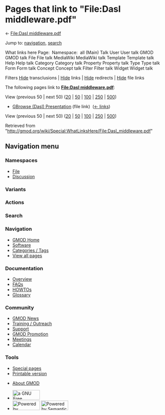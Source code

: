 <div id="mw-page-base" class="noprint">

</div>

<div id="mw-head-base" class="noprint">

</div>

<div id="content" class="mw-body" role="main">

<span id="top"></span>

<div id="mw-js-message" style="display:none;">

</div>



# <span dir="auto">Pages that link to "File:DasI middleware.pdf"</span>

<div id="bodyContent">

<div id="contentSub">

← [File:DasI
middleware.pdf](/wiki/File:DasI_middleware.pdf "File:DasI middleware.pdf")

</div>

<div id="jump-to-nav" class="mw-jump">

Jump to: [navigation](#mw-navigation), [search](#p-search)

</div>

<div id="mw-content-text">

What links here Page:  Namespace:  all (Main) Talk User User talk GMOD
GMOD talk File File talk MediaWiki MediaWiki talk Template Template talk
Help Help talk Category Category talk Property Property talk Type Type
talk Form Form talk Concept Concept talk Filter Filter talk Widget
Widget talk

Filters
[Hide](/mediawiki/index.php?title=Special:WhatLinksHere/File:DasI_middleware.pdf&hidetrans=1 "Special:WhatLinksHere/File:DasI middleware.pdf")
transclusions \|
[Hide](/mediawiki/index.php?title=Special:WhatLinksHere/File:DasI_middleware.pdf&hidelinks=1 "Special:WhatLinksHere/File:DasI middleware.pdf")
links \|
[Hide](/mediawiki/index.php?title=Special:WhatLinksHere/File:DasI_middleware.pdf&hideredirs=1 "Special:WhatLinksHere/File:DasI middleware.pdf")
redirects \|
[Hide](/mediawiki/index.php?title=Special:WhatLinksHere/File:DasI_middleware.pdf&hideimages=1 "Special:WhatLinksHere/File:DasI middleware.pdf")
file links

The following pages link to **[File:DasI
middleware.pdf](/wiki/File:DasI_middleware.pdf "File:DasI middleware.pdf")**:

View (previous 50 \| next 50)
([20](/mediawiki/index.php?title=Special:WhatLinksHere/File:DasI_middleware.pdf&limit=20 "Special:WhatLinksHere/File:DasI middleware.pdf")
\|
[50](/mediawiki/index.php?title=Special:WhatLinksHere/File:DasI_middleware.pdf&limit=50 "Special:WhatLinksHere/File:DasI middleware.pdf")
\|
[100](/mediawiki/index.php?title=Special:WhatLinksHere/File:DasI_middleware.pdf&limit=100 "Special:WhatLinksHere/File:DasI middleware.pdf")
\|
[250](/mediawiki/index.php?title=Special:WhatLinksHere/File:DasI_middleware.pdf&limit=250 "Special:WhatLinksHere/File:DasI middleware.pdf")
\|
[500](/mediawiki/index.php?title=Special:WhatLinksHere/File:DasI_middleware.pdf&limit=500 "Special:WhatLinksHere/File:DasI middleware.pdf"))

- [GBrowse (DasI)
  Presentation](/wiki/GBrowse_(DasI)_Presentation "GBrowse (DasI) Presentation")
  (file link) ‎ <span class="mw-whatlinkshere-tools">([←
  links](/mediawiki/index.php?title=Special:WhatLinksHere&target=GBrowse+%28DasI%29+Presentation "Special:WhatLinksHere"))</span>

View (previous 50 \| next 50)
([20](/mediawiki/index.php?title=Special:WhatLinksHere/File:DasI_middleware.pdf&limit=20 "Special:WhatLinksHere/File:DasI middleware.pdf")
\|
[50](/mediawiki/index.php?title=Special:WhatLinksHere/File:DasI_middleware.pdf&limit=50 "Special:WhatLinksHere/File:DasI middleware.pdf")
\|
[100](/mediawiki/index.php?title=Special:WhatLinksHere/File:DasI_middleware.pdf&limit=100 "Special:WhatLinksHere/File:DasI middleware.pdf")
\|
[250](/mediawiki/index.php?title=Special:WhatLinksHere/File:DasI_middleware.pdf&limit=250 "Special:WhatLinksHere/File:DasI middleware.pdf")
\|
[500](/mediawiki/index.php?title=Special:WhatLinksHere/File:DasI_middleware.pdf&limit=500 "Special:WhatLinksHere/File:DasI middleware.pdf"))

</div>

<div class="printfooter">

Retrieved from
"<http://gmod.org/wiki/Special:WhatLinksHere/File:DasI_middleware.pdf>"

</div>

<div id="catlinks" class="catlinks catlinks-allhidden">

</div>

<div class="visualClear">

</div>

</div>

</div>

<div id="mw-navigation">

## Navigation menu

<div id="mw-head">



<div id="left-navigation">

<div id="p-namespaces" class="vectorTabs" role="navigation"
aria-labelledby="p-namespaces-label">

### Namespaces

- <span id="ca-nstab-image"><a href="/wiki/File:DasI_middleware.pdf" accesskey="c"
  title="View the file page [c]">File</a></span>
- <span id="ca-talk"><a
  href="/mediawiki/index.php?title=File_talk:DasI_middleware.pdf&amp;action=edit&amp;redlink=1"
  accesskey="t"
  title="Discussion about the content page [t]">Discussion</a></span>

</div>

<div id="p-variants" class="vectorMenu emptyPortlet" role="navigation"
aria-labelledby="p-variants-label">

### 

### Variants[](#)

<div class="menu">

</div>

</div>

</div>

<div id="right-navigation">



<div id="p-cactions" class="vectorMenu emptyPortlet" role="navigation"
aria-labelledby="p-cactions-label">

### Actions[](#)

<div class="menu">

</div>

</div>

<div id="p-search" role="search">

### Search

<div id="simpleSearch">

</div>

</div>

</div>

</div>

<div id="mw-panel">

<div id="p-logo" role="banner">

<a href="/wiki/Main_Page"
style="background-image: url(http://gmod.org/images/GMOD-cogs.png);"
title="Visit the main page"></a>

</div>

<div id="p-Navigation" class="portal" role="navigation"
aria-labelledby="p-Navigation-label">

### Navigation

<div class="body">

- <span id="n-GMOD-Home">[GMOD Home](/wiki/Main_Page)</span>
- <span id="n-Software">[Software](/wiki/GMOD_Components)</span>
- <span id="n-Categories-.2F-Tags">[Categories /
  Tags](/wiki/Categories)</span>
- <span id="n-View-all-pages">[View all
  pages](/wiki/Special:AllPages)</span>

</div>

</div>

<div id="p-Documentation" class="portal" role="navigation"
aria-labelledby="p-Documentation-label">

### Documentation

<div class="body">

- <span id="n-Overview">[Overview](/wiki/Overview)</span>
- <span id="n-FAQs">[FAQs](/wiki/Category:FAQ)</span>
- <span id="n-HOWTOs">[HOWTOs](/wiki/Category:HOWTO)</span>
- <span id="n-Glossary">[Glossary](/wiki/Glossary)</span>

</div>

</div>

<div id="p-Community" class="portal" role="navigation"
aria-labelledby="p-Community-label">

### Community

<div class="body">

- <span id="n-GMOD-News">[GMOD News](/wiki/GMOD_News)</span>
- <span id="n-Training-.2F-Outreach">[Training /
  Outreach](/wiki/Training_and_Outreach)</span>
- <span id="n-Support">[Support](/wiki/Support)</span>
- <span id="n-GMOD-Promotion">[GMOD
  Promotion](/wiki/GMOD_Promotion)</span>
- <span id="n-Meetings">[Meetings](/wiki/Meetings)</span>
- <span id="n-Calendar">[Calendar](/wiki/Calendar)</span>

</div>

</div>

<div id="p-tb" class="portal" role="navigation"
aria-labelledby="p-tb-label">

### Tools

<div class="body">

- <span id="t-specialpages"><a href="/wiki/Special:SpecialPages" accesskey="q"
  title="A list of all special pages [q]">Special pages</a></span>
- <span id="t-print"><a
  href="/mediawiki/index.php?title=Special:WhatLinksHere/File:DasI_middleware.pdf&amp;printable=yes"
  rel="alternate" accesskey="p"
  title="Printable version of this page [p]">Printable version</a></span>

</div>

</div>

</div>

</div>

<div id="footer" role="contentinfo">

- <span id="footer-places-about">[About
  GMOD](/wiki/GMOD:About "GMOD:About")</span>

<!-- -->

- <span id="footer-copyrightico">[<img src="http://www.gnu.org/graphics/gfdl-logo-small.png" width="88"
  height="31" alt="a GNU Free Documentation License" />](http://www.gnu.org/licenses/fdl-1.3.html)</span>
- <span id="footer-poweredbyico">[<img src="/mediawiki/skins/common/images/poweredby_mediawiki_88x31.png"
  width="88" height="31" alt="Powered by MediaWiki" />](//www.mediawiki.org/)
  [<img
  src="/mediawiki/extensions/SemanticMediaWiki/includes/../resources/images/smw_button.png"
  width="88" height="31" alt="Powered by Semantic MediaWiki" />](https://www.semantic-mediawiki.org/wiki/Semantic_MediaWiki)</span>

<div style="clear:both">

</div>

</div>
